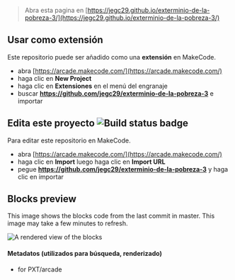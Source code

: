  


> Abra esta pagina en [https://jegc29.github.io/exterminio-de-la-pobreza-3/](https://jegc29.github.io/exterminio-de-la-pobreza-3/)

## Usar como extensión

Este repositorio puede ser añadido como una **extensión** en MakeCode.

* abra [https://arcade.makecode.com/](https://arcade.makecode.com/)
* haga clic en **New Project**
* haga clic en **Extensiones** en el menú del engranaje
* buscar **https://github.com/jegc29/exterminio-de-la-pobreza-3** e importar

## Edita este proyecto ![Build status badge](https://github.com/jegc29/exterminio-de-la-pobreza-3/workflows/MakeCode/badge.svg)

Para editar este repositorio en MakeCode.

* abra [https://arcade.makecode.com/](https://arcade.makecode.com/)
* haga clic en **Import** luego haga clic en **Import URL**
* pegue **https://github.com/jegc29/exterminio-de-la-pobreza-3** y haga clic en importar

## Blocks preview

This image shows the blocks code from the last commit in master.
This image may take a few minutes to refresh.

![A rendered view of the blocks](https://github.com/jegc29/exterminio-de-la-pobreza-3/raw/master/.github/makecode/blocks.png)

#### Metadatos (utilizados para búsqueda, renderizado)

* for PXT/arcade
<script src="https://makecode.com/gh-pages-embed.js"></script><script>makeCodeRender("{{ site.makecode.home_url }}", "{{ site.github.owner_name }}/{{ site.github.repository_name }}");</script>
